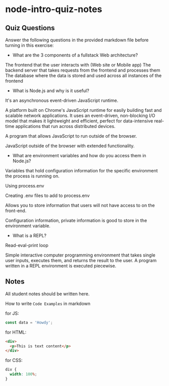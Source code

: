 # node-intro-quiz-notes

## Quiz Questions

Answer the following questions in the provided markdown file before turning in this exercise:

- What are the 3 components of a fullstack Web architecture?

The frontend that the user interacts with (Web site or Mobile app)
The backend server that takes requests from the frontend and processes them
The database where the data is stored and used across all instances of the frontend

- What is Node.js and why is it useful?

It's an asynchronous event-driven JavaScript runtime.

A platform built on Chrome's JavaScript runtime for easily building fast and scalable network applications.
It uses an event-driven, non-blocking I/O model that makes it lightweight and efficient, perfect for data-intensive real-time applications that run across distributed devices.

A program that allows JavaScript to run outside of the browser.

JavaScript outside of the browser with extended functionality.

- What are environment variables and how do you access them in Node.js?

Variables that hold configuration information for the specific environment the process is running on.

Using process.env

Creating .env files to add to process.env

Allows you to store information that users will not have access to on the front-end.

Configuration information, private information is good to store in the environment variable.

- What is a REPL?

Read-eval-print loop

Simple interactive computer programming environment that takes single user inputs, executes them, and returns the result to the user.
A program written in a REPL environment is executed piecewise.

## Notes

All student notes should be written here.

How to write `Code Examples` in markdown

for JS:

```javascript
const data = 'Howdy';
```

for HTML:

```html
<div>
  <p>This is text content</p>
</div>
```

for CSS:

```css
div {
  width: 100%;
}
```
